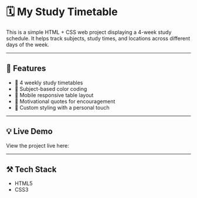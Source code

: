 # 🗓️ My Study Timetable

This is a simple HTML + CSS web project displaying a 4-week study schedule. It helps track subjects, study times, and locations across different days of the week.

---

## 🎨 Features

- 📅 4 weekly study timetables
- 🎯 Subject-based color coding
- 📱 Mobile responsive table layout
- 💬 Motivational quotes for encouragement
- 💖 Custom styling with a personal touch

---

## 💡 Live Demo

View the project live here: 

---

## ⚒️ Tech Stack

- HTML5
- CSS3
